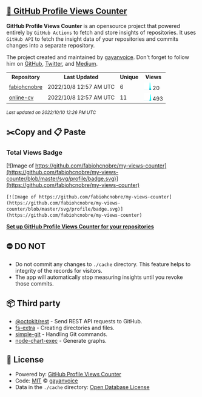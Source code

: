 ## [🚀 GitHub Profile Views Counter](https://github.com/gayanvoice/github-profile-views-counter)
**GitHub Profile Views Counter** is an opensource project that powered entirely by  `GitHub Actions` to fetch and store insights of repositories.
It uses `GitHub API` to fetch the insight data of your repositories and commits changes into a separate repository.

The project created and maintained by [gayanvoice](https://github.com/gayanvoice). Don't forget to follow him on [GitHub](https://github.com/gayanvoice), [Twitter](https://twitter.com/gayanvoice), and [Medium](https://gayanvoice.medium.com/).

<table>
	<tr>
		<th>
			Repository
		</th>
		<th>
			Last Updated
		</th>
		<th>
			Unique
		</th>
		<th>
			Views
		</th>
	</tr>
	<tr>
		<td>
			<a href="https://github.com/fabiohcnobre/my-views-counter/tree/master/readme/522970116/year.md">
				fabiohcnobre
			</a>
		</td>
		<td>
			2022/10/8 12:57 AM UTC
		</td>
		<td>
			6
		</td>
		<td>
			<img alt="Response time graph" src="https://github.com/fabiohcnobre/my-views-counter/raw/master/graph/522970116/small/year.png" height="20"> 20
		</td>
	</tr>
	<tr>
		<td>
			<a href="https://github.com/fabiohcnobre/my-views-counter/tree/master/readme/529720704/year.md">
				online-cv
			</a>
		</td>
		<td>
			2022/10/8 12:57 AM UTC
		</td>
		<td>
			11
		</td>
		<td>
			<img alt="Response time graph" src="https://github.com/fabiohcnobre/my-views-counter/raw/master/graph/529720704/small/year.png" height="20"> 493
		</td>
	</tr>
</table>

<small><i>Last updated on 2022/10/10 12:26 PM UTC</i></small>

## ✂️Copy and 📋 Paste
### Total Views Badge
[![Image of https://github.com/fabiohcnobre/my-views-counter](https://github.com/fabiohcnobre/my-views-counter/blob/master/svg/profile/badge.svg)](https://github.com/fabiohcnobre/my-views-counter)

```readme
[![Image of https://github.com/fabiohcnobre/my-views-counter](https://github.com/fabiohcnobre/my-views-counter/blob/master/svg/profile/badge.svg)](https://github.com/fabiohcnobre/my-views-counter)
```
[**Set up GitHub Profile Views Counter for your repositories**](https://github.com/gayanvoice/github-profile-views-counter)
## ⛔ DO NOT
- Do not commit any changes to `./cache` directory. This feature helps to integrity of the records for visitors.
- The app will automatically stop measuring insights until you revoke those commits.
## 📦 Third party

- [@octokit/rest](https://www.npmjs.com/package/@octokit/rest) - Send REST API requests to GitHub.
- [fs-extra](https://www.npmjs.com/package/fs-extra) - Creating directories and files.
- [simple-git](https://www.npmjs.com/package/simple-git) - Handling Git commands.
- [node-chart-exec](https://www.npmjs.com/package/node-chart-exec) - Generate graphs.
## 📄 License
- Powered by: [GitHub Profile Views Counter](https://github.com/gayanvoice/github-profile-views-counter)
- Code: [MIT](./LICENSE) © [gayanvoice](https://github.com/gayanvoice)
- Data in the `./cache` directory: [Open Database License](https://opendatacommons.org/licenses/odbl/1-0/)